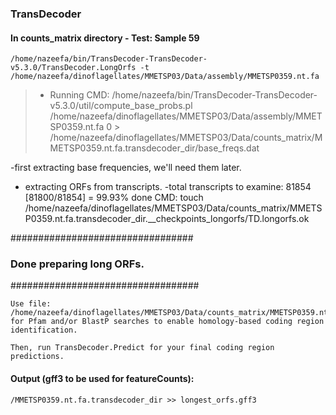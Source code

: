 ### TransDecoder

#### In counts_matrix directory - Test: Sample 59
```
/home/nazeefa/bin/TransDecoder-TransDecoder-v5.3.0/TransDecoder.LongOrfs -t /home/nazeefa/dinoflagellates/MMETSP03/Data/assembly/MMETSP0359.nt.fa
```

> * Running CMD: /home/nazeefa/bin/TransDecoder-TransDecoder-v5.3.0/util/compute_base_probs.pl /home/nazeefa/dinoflagellates/MMETSP03/Data/assembly/MMETSP0359.nt.fa 0 > /home/nazeefa/dinoflagellates/MMETSP03/Data/counts_matrix/MMETSP0359.nt.fa.transdecoder_dir/base_freqs.dat

-first extracting base frequencies, we'll need them later.

- extracting ORFs from transcripts.
-total transcripts to examine: 81854
[81800/81854] = 99.93% done    CMD: touch /home/nazeefa/dinoflagellates/MMETSP03/Data/counts_matrix/MMETSP0359.nt.fa.transdecoder_dir.__checkpoints_longorfs/TD.longorfs.ok

#################################
### Done preparing long ORFs.  ###
##################################

	Use file: /home/nazeefa/dinoflagellates/MMETSP03/Data/counts_matrix/MMETSP0359.nt.fa.transdecoder_dir/longest_orfs.pep  for Pfam and/or BlastP searches to enable homology-based coding region identification.

	Then, run TransDecoder.Predict for your final coding region predictions.

#### Output (gff3 to be used for featureCounts):

```
/MMETSP0359.nt.fa.transdecoder_dir >> longest_orfs.gff3
```
